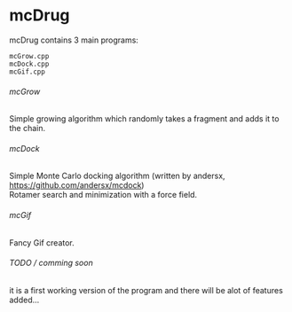 # mcDrug
mcDrug contains 3 main programs: <br />
```
mcGrow.cpp
mcDock.cpp
mcGif.cpp
```
###### mcGrow
Simple growing algorithm which randomly takes a fragment and adds it to the chain.<br />

###### mcDock
Simple Monte Carlo docking algorithm (written by andersx, https://github.com/andersx/mcdock) <br />
Rotamer search and minimization with a force field.<br />

###### mcGif
Fancy Gif creator.<br />

###### TODO / comming soon
it is a first working version of the program and there will be alot of features added...<br />
